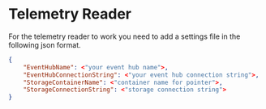 # Telemetry Reader

For the telemetry reader to work you need to add a settings file in the following json format.

```json
{
    "EventHubName": <"your event hub name">,
    "EventHubConnectionString": <"your event hub connection string">,
    "StorageContainerName": <"container name for pointer">,
    "StorageConnectionString": <"storage connection string">
}
```